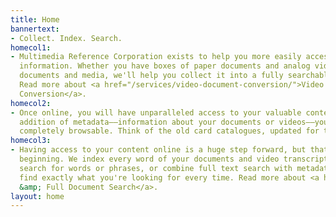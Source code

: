 ```yaml
---
title: Home
bannertext:
- Collect. Index. Search.
homecol1:
- Multimedia Reference Corporation exists to help you more easily access your important
  information. Whether you have boxes of paper documents and analog videos or digital
  documents and media, we'll help you collect it into a fully searchable online collection.
  Read more about <a href="/services/video-document-conversion/">Video &amp; Document
  Conversion</a>.
homecol2:
- Once online, you will have unparalleled access to your valuable content. With the
  addition of metadata––information about your documents or videos––your content is
  completely browsable. Think of the old card catalogues, updated for the 21st century.
homecol3:
- Having access to your content online is a huge step forward, but that's only the
  beginning. We index every word of your documents and video transcripts. You can
  search for words or phrases, or combine full text search with metadata search to
  find exactly what you're looking for every time. Read more about <a href="/services/search/">Transcript
  &amp; Full Document Search</a>.
layout: home
---
```

